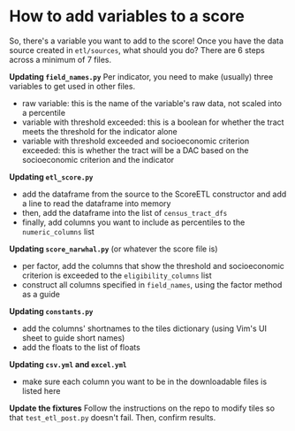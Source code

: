 # How to add variables to a score

So, there's a variable you want to add to the score! Once you have the data source created in `etl/sources`, what should you do? There are 6 steps across a minimum of 7 files. 

__Updating `field_names.py`__
Per indicator, you need to make (usually) three variables to get used in other files. 
- raw variable: this is the name of the variable's raw data, not scaled into a percentile
- variable with threshold exceeded: this is a boolean for whether the tract meets the threshold for the indicator alone
- variable with threshold exceeded and socioeconomic criterion exceeded: this is whether the tract will be a DAC based on the socioeconomic criterion and the indicator

__Updating `etl_score.py`__
- add the dataframe from the source to the ScoreETL constructor and add a line to read the dataframe into memory
- then, add the dataframe into the list of `census_tract_dfs`
- finally, add columns you want to include as percentiles to the  `numeric_columns` list

__Updating `score_narwhal.py`__ (or whatever the score file is)
- per factor, add the columns that show the threshold and socioeconomic criterion is exceeded to the `eligibility_columns` list
- construct all columns specified in `field_names`, using the factor method as a guide

__Updating `constants.py`__
- add the columns' shortnames to the tiles dictionary (using Vim's UI sheet to guide short names)
- add the floats to the list of floats

__Updating `csv.yml` and `excel.yml`__
- make sure each column you want to be in the downloadable files is listed here

__Update the fixtures__
Follow the instructions on the repo to modify tiles so that `test_etl_post.py` doesn't fail. Then, confirm results. 